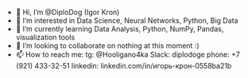 - 👋 Hi, I’m @DiploDog (Igor Kron)
- 👀 I’m interested in Data Science, Neural Networks, Python, Big Data
- 🌱 I’m currently learning Data Analysis, Python, NumPy, Pandas, visualization tools
- 💞️ I’m looking to collaborate on nothing at this moment :)
- 📫 How to reach me:
                    tg: @Hooligano4ka
                    Slack: diplodoge
                    phone: +7 (921) 433-32-51
                    linkedin: linkedin.com/in/игорь-крон-0558ba21b

<!---
DiploDog/DiploDog is a ✨ special ✨ repository because its `README.md` (this file) appears on your GitHub profile.
You can click the Preview link to take a look at your changes.
--->
